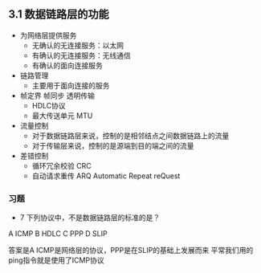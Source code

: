 ## 3.1 数据链路层的功能
- 为网络层提供服务
    - 无确认的无连接服务：以太网
    - 有确认的无连接服务：无线通信
    - 有确认的面向连接服务
- 链路管理
    - 主要用于面向连接的服务
- 帧定界 帧同步 透明传输
    - HDLC协议
    - 最大传送单元 MTU
- 流量控制
    - 对于数据链路层来说，控制的是相邻结点之间数据链路上的流量
    - 对于传输层来说，控制的是源端到目的端之间的流量
- 差错控制
    - 循环冗余校验 CRC
    - 自动请求重传 ARQ Automatic Repeat reQuest
### 习题
- 7 下列协议中，不是数据链路层的标准的是？

A ICMP
B HDLC
C PPP
D SLIP

答案是A ICMP是网络层的协议，PPP是在SLIP的基础上发展而来
平常我们用的ping指令就是使用了ICMP协议
